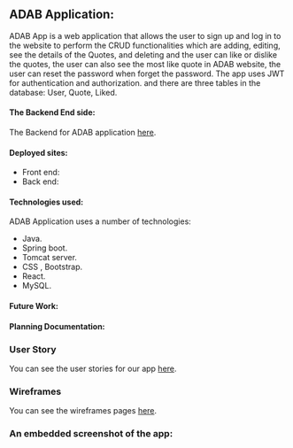 ## ADAB Application:
ADAB App is a web application that allows the user to sign up and log in to the website to perform the CRUD functionalities which are adding, editing, see the details of the Quotes, and deleting and the user can like or dislike the quotes, the user can also see the most like quote in ADAB website, the user can reset the password when forget the password. The app uses JWT for authentication and authorization. and there are three tables in the database: User, Quote, Liked.
#### The Backend End side:
The Backend for ADAB application [here](https://git.generalassemb.ly/ghaidhusall/ADABbackend).
#### Deployed sites:
* Front end: 
* Back end: 
#### Technologies used: 
ADAB Application uses a number of technologies:
* Java.
* Spring boot.
* Tomcat server.
* CSS , Bootstrap.
* React.
* MySQL.
#### Future Work:

#### Planning Documentation:

### User Story 
You can see the user stories for our app [here](userStory.md).
### Wireframes
You can see the wireframes pages [here](wireframes.md).
### An embedded screenshot of the app:

